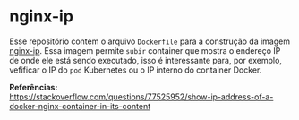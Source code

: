 # nginx-ip
Esse repositório contem o arquivo `Dockerfile` para a construção da imagem [nginx-ip](https://hub.docker.com/repository/docker/raulneris/nginx-ip/general). Essa imagem permite `subir` container que mostra o endereço IP de onde ele está sendo executado, isso é interessante para, por exemplo, vefificar o IP do `pod` Kubernetes ou o IP interno do container Docker.

**Referências:**  
https://stackoverflow.com/questions/77525952/show-ip-address-of-a-docker-nginx-container-in-its-content
